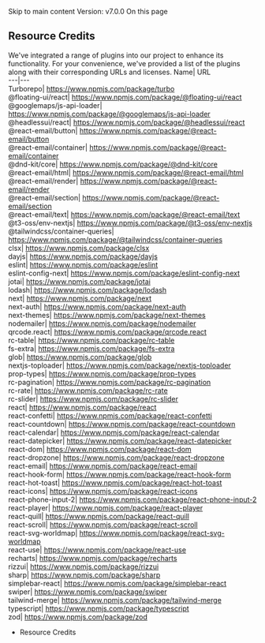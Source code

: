 Skip to main content
Version: v7.0.0
On this page
## Resource Credits​
We've integrated a range of plugins into our project to enhance its functionality. For your convenience, we've provided a list of the plugins along with their corresponding URLs and licenses.
Name| URL  
---|---  
Turborepo| https://www.npmjs.com/package/turbo  
@floating-ui/react| https://www.npmjs.com/package/@floating-ui/react  
@googlemaps/js-api-loader| https://www.npmjs.com/package/@googlemaps/js-api-loader  
@headlessui/react| https://www.npmjs.com/package/@headlessui/react  
@react-email/button| https://www.npmjs.com/package/@react-email/button  
@react-email/container| https://www.npmjs.com/package/@react-email/container  
@dnd-kit/core| https://www.npmjs.com/package/@dnd-kit/core  
@react-email/html| https://www.npmjs.com/package/@react-email/html  
@react-email/render| https://www.npmjs.com/package/@react-email/render  
@react-email/section| https://www.npmjs.com/package/@react-email/section  
@react-email/text| https://www.npmjs.com/package/@react-email/text  
@t3-oss/env-nextjs| https://www.npmjs.com/package/@t3-oss/env-nextjs  
@tailwindcss/container-queries| https://www.npmjs.com/package/@tailwindcss/container-queries  
clsx| https://www.npmjs.com/package/clsx  
dayjs| https://www.npmjs.com/package/dayjs  
eslint| https://www.npmjs.com/package/eslint  
eslint-config-next| https://www.npmjs.com/package/eslint-config-next  
jotai| https://www.npmjs.com/package/jotai  
lodash| https://www.npmjs.com/package/lodash  
next| https://www.npmjs.com/package/next  
next-auth| https://www.npmjs.com/package/next-auth  
next-themes| https://www.npmjs.com/package/next-themes  
nodemailer| https://www.npmjs.com/package/nodemailer  
qrcode.react| https://www.npmjs.com/package/qrcode.react  
rc-table| https://www.npmjs.com/package/rc-table  
fs-extra| https://www.npmjs.com/package/fs-extra  
glob| https://www.npmjs.com/package/glob  
nextjs-toploader| https://www.npmjs.com/package/nextjs-toploader  
prop-types| https://www.npmjs.com/package/prop-types  
rc-pagination| https://www.npmjs.com/package/rc-pagination  
rc-rate| https://www.npmjs.com/package/rc-rate  
rc-slider| https://www.npmjs.com/package/rc-slider  
react| https://www.npmjs.com/package/react  
react-confetti| https://www.npmjs.com/package/react-confetti  
react-countdown| https://www.npmjs.com/package/react-countdown  
react-calendar| https://www.npmjs.com/package/react-calendar  
react-datepicker| https://www.npmjs.com/package/react-datepicker  
react-dom| https://www.npmjs.com/package/react-dom  
react-dropzone| https://www.npmjs.com/package/react-dropzone  
react-email| https://www.npmjs.com/package/react-email  
react-hook-form| https://www.npmjs.com/package/react-hook-form  
react-hot-toast| https://www.npmjs.com/package/react-hot-toast  
react-icons| https://www.npmjs.com/package/react-icons  
react-phone-input-2| https://www.npmjs.com/package/react-phone-input-2  
react-player| https://www.npmjs.com/package/react-player  
react-quill| https://www.npmjs.com/package/react-quill  
react-scroll| https://www.npmjs.com/package/react-scroll  
react-svg-worldmap| https://www.npmjs.com/package/react-svg-worldmap  
react-use| https://www.npmjs.com/package/react-use  
recharts| https://www.npmjs.com/package/recharts  
rizzui| https://www.npmjs.com/package/rizzui  
sharp| https://www.npmjs.com/package/sharp  
simplebar-react| https://www.npmjs.com/package/simplebar-react  
swiper| https://www.npmjs.com/package/swiper  
tailwind-merge| https://www.npmjs.com/package/tailwind-merge  
typescript| https://www.npmjs.com/package/typescript  
zod| https://www.npmjs.com/package/zod  
  * Resource Credits


